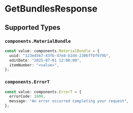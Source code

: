 # GetBundlesResponse


## Supported Types

### `components.MaterialBundle`

```typescript
const value: components.MaterialBundle = {
  uuid: "123e4567-43fb-47e8-b2d4-2306ffbf979b",
  editDate: "2025-07-01 12:00:00",
  itemNumber: "<value>",
};
```

### `components.ErrorT`

```typescript
const value: components.ErrorT = {
  errorCode: 1000,
  message: "An error occurred completing your request",
};
```

